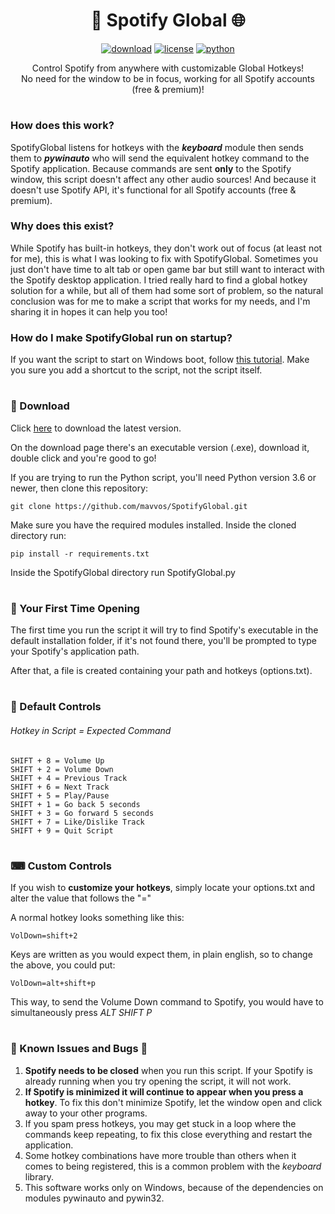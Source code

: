 <h1 align="center">🎵 Spotify Global 🌐</h1>
<div align="center">
  
[![download](https://img.shields.io/badge/Download-Latest-green)](https://github.com/mavvos/SpotifyGlobal/releases/latest)
[![license](https://img.shields.io/badge/License-MIT-red)](https://github.com/mavvos/SpotifyGlobal/blob/main/LICENSE)
[![python](https://img.shields.io/badge/Python-3.6-3776AB.svg?style=flat&logo=python&logoColor=white)](https://www.python.org)

  Control Spotify from anywhere with customizable Global Hotkeys!\
  No need for the window to be in focus, working for all Spotify accounts (free & premium)!

</div>

#
### How does this work?
SpotifyGlobal listens for hotkeys with the <i><b>keyboard</b></i> module then sends them to <i><b>pywinauto</b></i> who will send the equivalent hotkey command to the Spotify application.
Because commands are sent <b>only</b> to the Spotify window, this script doesn't affect any  other audio sources! And because it doesn't use Spotify API, it's functional for all Spotify accounts (free & premium).

### Why does this exist?
While Spotify has built-in hotkeys, they don't work out of focus (at least not for me), this is what I was looking to fix with SpotifyGlobal. Sometimes you just don't have time to alt tab or open game bar but still want to interact with the Spotify desktop application. I tried really hard to find a global hotkey solution for a while, but all of them had some sort of problem, so the natural conclusion was for me to make a script that works for my needs, and I'm sharing it in hopes it can help you too!

### How do I make SpotifyGlobal run on startup?
If you want the script to start on Windows boot, follow [this tutorial](https://support.microsoft.com/en-us/windows/add-an-app-to-run-automatically-at-startup-in-windows-10-150da165-dcd9-7230-517b-cf3c295d89dd). Make you sure you add a shortcut to the script, not the script itself.

#
<h3>🎁 Download</h3>
Click <a href="https://github.com/mavvos/SpotifyGlobal/releases/latest">here</a> to download the latest version.


On the download page there's an executable version (.exe), download it, double click and you're good to go!



If you are trying to run the Python script, you'll need Python version 3.6 or newer, then clone this repository:
```
git clone https://github.com/mavvos/SpotifyGlobal.git
```

Make sure you have the required modules installed. Inside the cloned directory run:
```
pip install -r requirements.txt
```

Inside the SpotifyGlobal directory run SpotifyGlobal.py

#
<h3>📂 Your First Time Opening</h3>
The first time you run the script it will try to find Spotify's executable in the default installation folder, if it's not found there, you'll be prompted to type your Spotify's application path.

After that, a file is created containing your path and hotkeys (options.txt).

#
<h3>🎹 Default Controls</h3>
<h6>Hotkey in Script = Expected Command</h6>

```
SHIFT + 8 = Volume Up
SHIFT + 2 = Volume Down
SHIFT + 4 = Previous Track
SHIFT + 6 = Next Track
SHIFT + 5 = Play/Pause
SHIFT + 1 = Go back 5 seconds
SHIFT + 3 = Go forward 5 seconds
SHIFT + 7 = Like/Dislike Track
SHIFT + 9 = Quit Script
```

#
<h3>⌨ Custom Controls</h3>
If you wish to <b>customize your hotkeys</b>, simply locate your options.txt and alter the value that follows the "="

A normal hotkey looks something like this:
```
VolDown=shift+2
```

Keys are written as you would expect them, in plain english, so to change the above, you could put:
```
VolDown=alt+shift+p
```

This way, to send the Volume Down command to Spotify, you would have to simultaneously press <i>ALT SHIFT P</i>

#
<h3>🐜 Known Issues and Bugs 🦟</h3>
<ol>
  <li><b>Spotify needs to be closed</b> when you run this script. If your Spotify is already running when you try opening the script, it will not work.</li>
  <li><b>If Spotify is minimized it will continue to appear when you press a hotkey</b>. To fix this don't minimize Spotify, let the window open and click away to your other programs.</li>
  <li>If you spam press hotkeys, you may get stuck in a loop where the commands keep repeating, to fix this close everything and restart the application.</li>
  <li>Some hotkey combinations have more trouble than others when it comes to being registered, this is a common problem with the <i>keyboard</i> library.</li>
  <li>This software works only on Windows, because of the dependencies on modules pywinauto and pywin32.</li>
</ol>

